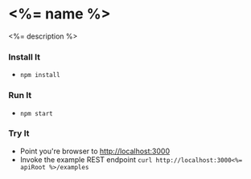 # <%= name %>

<%= description %>

### Install It
* `npm install`

### Run It
* `npm start`

### Try It
* Point you're browser to [http://localhost:3000](http://localhost:3000)
* Invoke the example REST endpoint `curl http://localhost:3000<%= apiRoot %>/examples`
   
